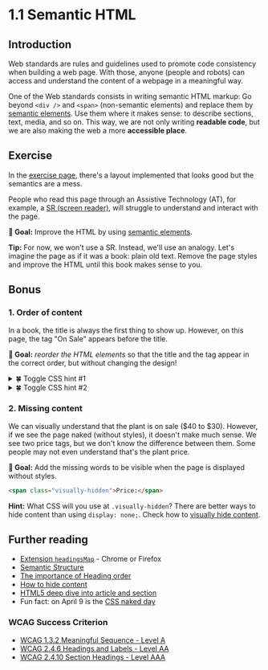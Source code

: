 # 1.1 Semantic HTML

## Introduction

Web standards are rules and guidelines used to promote code consistency when building a web page. With those, anyone (people and robots) can access and understand the content of a webpage in a meaningful way.

One of the Web standards consists in writing semantic HTML markup: Go beyond `<div />` and `<span>` (non-semantic elements) and replace them by [semantic elements](https://developer.mozilla.org/en-US/docs/Web/HTML/Element). Use them where it makes sense: to describe sections, text, media, and so on. This way, we are not only writing **readable code**, but we are also making the web a more **accessible place**.

## Exercise

In the [exercise page](../exercises/1.1.html),
there's a layout implemented that looks good but the semantics are a mess.

People who read this page through an Assistive Technology (AT), for example, a [SR (screen reader)](https://developer.mozilla.org/en-US/docs/Glossary/Screen_reader), will struggle to understand and interact with the page.

**🎯 Goal:** Improve the HTML by using [semantic elements](https://developer.mozilla.org/en-US/docs/Web/HTML/Element).

**Tip:** For now, we won't use a SR. Instead, we'll use an analogy. Let's imagine the page as if it was a book: plain old text. Remove the page styles and improve the HTML until this book makes sense to you.

## Bonus

### 1. Order of content

In a book, the title is always the first thing to show up. However, on this page, the tag "On Sale" appears before the title.

**🎯 Goal:** _reorder the HTML elements_ so that the title and the tag appear in the correct order, but without changing the design!

<details>
<summary>🍀 Toggle CSS hint #1</summary>

Perhaps some flexbox trick can help us to _reverse_ the _order_ visually.

</details>

<details>
<summary>🍀 Toggle CSS hint #2</summary>

With CSS flexbox there are 2 ways to display the tag before the title:

- in `.header`, reverse the order with [`flex-direction: column-reverse;`](https://developer.mozilla.org/en-US/docs/Web/CSS/flex-direction).
- or, in `.header-tag` move it to the top with [`order: -1;`](https://developer.mozilla.org/en-US/docs/Web/CSS/order).
</details>

### 2. Missing content

We can visually understand that the plant is on sale ($40 to $30). However, if we see the page naked (without styles), it doesn't make much sense. We see two price tags, but we don't know the difference between them. Some people may not even understand that's the plant price.

**🎯 Goal:** Add the missing words to be visible when the page is displayed without styles.

```html
<span class="visually-hidden">Price:</span>
```

**Hint:** What CSS will you use at `.visually-hidden`? There are better ways to hide content than using `display: none;`. Check how to [visually hide content](https://a11yproject.com/posts/how-to-hide-content/).

## Further reading

- [Extension `headingsMap`](https://www.learningapps.co.uk/moodle/xertetoolkits/play.php?template_id=1309#page1section3) - Chrome or Firefox
- [Semantic Structure](https://webaim.org/techniques/semanticstructure/)
- [The importance of Heading order](https://web.dev/heading-order/?utm_source=lighthouse)
- [How to hide content](https://a11yproject.com/posts/how-to-hide-content/)
- [HTML5 deep dive into article and section](https://www.smashingmagazine.com/2020/01/html5-article-section/)
- Fun fact: on April 9 is the [CSS naked day](https://css-naked-day.github.io/)

### WCAG Success Criterion

- [WCAG 1.3.2 Meaningful Sequence - Level A](https://www.w3.org/TR/WCAG21/#meaningful-sequence)
- [WCAG 2.4.6 Headings and Labels - Level AA](https://www.w3.org/TR/WCAG21/#headings-and-labels)
- [WCAG 2.4.10 Section Headings - Level AAA](https://www.w3.org/TR/WCAG21/#section-headings)
